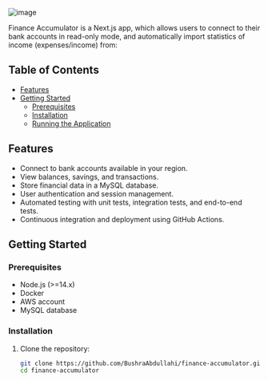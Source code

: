 ![image](https://github.com/user-attachments/assets/4817a381-fa4a-45ec-9811-b4a5a965fc42)

Finance Accumulator is a Next.js app, which allows users to connect to their bank accounts in read-only mode, and automatically import statistics of income (expenses/income) from:

## Table of Contents

- [Features](#features)
- [Getting Started](#getting-started)
  - [Prerequisites](#prerequisites)
  - [Installation](#installation)
  - [Running the Application](#running-the-application)


## Features

- Connect to bank accounts available in your region.
- View balances, savings, and transactions.
- Store financial data in a MySQL database.
- User authentication and session management.
- Automated testing with unit tests, integration tests, and end-to-end tests.
- Continuous integration and deployment using GitHub Actions.

## Getting Started

### Prerequisites

- Node.js (>=14.x)
- Docker
- AWS account
- MySQL database

### Installation

1. Clone the repository:
   ```bash
   git clone https://github.com/BushraAbdullahi/finance-accumulator.git
   cd finance-accumulator
